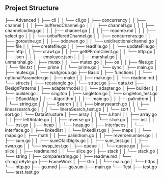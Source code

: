 ## Project Structure

├── Advanced
│   ├── cli
│   │   └── cli.go
│   ├── concurrency
│   │   ├── channel
│   │   │   ├── bufferedChannel.go
│   │   │   ├── channel1.go
│   │   │   ├── channelcoding.go
│   │   │   ├── channel.go
│   │   │   ├── readme.md
│   │   │   ├── select.go
│   │   │   └── unbufferedChannel.go
│   │   ├── concurrency.go
│   │   ├── goroutine.go
│   │   ├── oddeven.go
│   │   └── unidirectionalchannel.go
│   ├── file
│   │   ├── createfile.go
│   │   ├── readfile.go
│   │   └── updateFile.go
│   ├── http
│   │   ├── crawl.go
│   │   ├── getIPFromClient.go
│   │   └── http.go
│   ├── json
│   │   ├── employee.json
│   │   ├── marshal.go
│   │   └── unmarshal.go
│   ├── mutex
│   │   └── mutex.go
│   ├── os
│   │   ├── files.go
│   │   └── file.txt
│   ├── prime
│   │   └── prime.go
│   └── sync
│       ├── main.go
│       ├── mutex.go
│       └── waitgroup.go
├── Basic
│   ├── functions
│   │   └── optionalParameter.go
│   ├── make
│   │   ├── make.go
│   │   └── readme.md
│   └── structs
│       ├── recatangle.go
│       └── struct.go
├── data.txt
├── DesignPatterns
│   ├── adaptermodel
│   │   └── adapter.go
│   ├── builder
│   │   └── builder.go
│   └── singlton
│       ├── singleton.go
│       └── singleton_test.go
├── DSandAlgo
│   ├── Algorithm
│   │   ├── main.go
│   │   ├── palindrom
│   │   │   └── string.go
│   │   ├── Search
│   │   │   ├── binarysearch.go
│   │   │   ├── linearsearch.go
│   │   │   └── lineraSearch_test.go
│   │   └── sort
│   │       └── sort.go
│   └── DataStructure
│       ├── array
│       │   ├── a.html
│       │   ├── array.go
│       │   ├── leftRotate.go
│       │   ├── reverse.go
│       │   └── slice.go
│       ├── bst
│       │   └── bst.go
│       ├── heap
│       │   └── heap.go
│       ├── interfaces
│       │   └── interface.go
│       ├── linkedlist
│       │   └── linkedlist.go
│       ├── maps
│       │   └── maps.go
│       ├── math
│       │   ├── palindrom.go
│       │   ├── reversenumber.go
│       │   ├── sum.go
│       │   ├── sumOfallDigits.go
│       │   ├── sum_test.go
│       │   ├── swap.go
│       │   └── swap_test.go
│       ├── queue
│       │   └── queue.go
│       ├── slice
│       │   ├── readme.md
│       │   └── slice.go
│       ├── stack
│       │   └── stack.go
│       └── string
│           ├── comparestring.go
│           ├── readme.md
│           └── stringToByte.go
├── FrameWork
│   ├── Gin
│   │   └── main.go
│   └── https
│       └── http.go
├── go.mod
├── go.sum
├── main.go
└── Test
    ├── test.go
    └── test_test.go